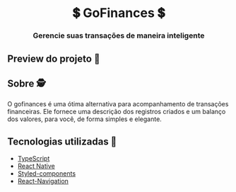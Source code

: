 <h1 align=center>
  💲 GoFinances 💲
</h2>

<h3 align=center>
  Gerencie suas transações de maneira inteligente
</h3>

<h2>Preview do projeto 🚀</h2>

<div align=center>
  
</div>

<h2>Sobre 🕵️</h2>

<p>O gofinances é uma ótima alternativa para acompanhamento de transações financeiras. Ele fornece uma descrição dos registros criados e  um balanço dos valores, para você, de forma simples e elegante.<p>

<h2>Tecnologias utilizadas 🤯</h2>

<ul>
  <li><a href="https://www.typescriptlang.org/">TypeScript</a></li>
  <li><a href="https://reactnative.dev/">React Native</a></li>
  <li><a href="https://styled-components.com/docs/basics">Styled-components</a></li>
  <li><a href="https://reactnavigation.org/">React-Navigation</a></li>
</ul>
